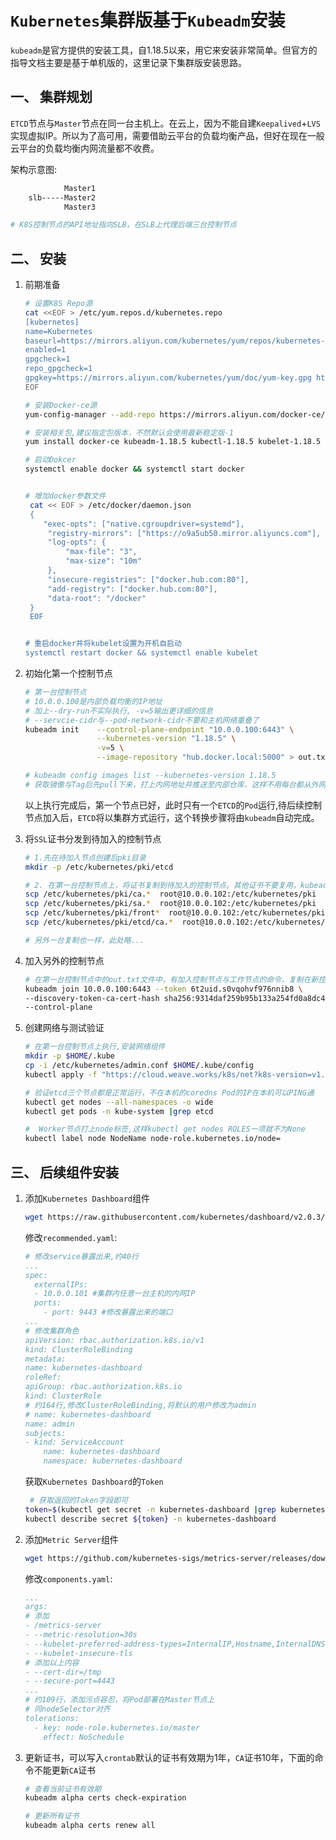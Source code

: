# `Kubernetes`集群版基于`Kubeadm`安装

`kubeadm`是官方提供的安装工具，自1.18.5以来，用它来安装非常简单。但官方的指导文档主要是基于单机版的，这里记录下集群版安装思路。

## 一、 集群规划

`ETCD`节点与`Master`节点在同一台主机上。在云上，因为不能自建`Keepalived`+`LVS`实现虚拟IP。所以为了高可用，需要借助云平台的负载均衡产品，但好在现在一般云平台的负载均衡内网流量都不收费。

架构示意图:

```bash
            Master1
    slb-----Master2
            Master3

# K8S控制节点的API地址指向SLB，在SLB上代理后端三台控制节点
```

## 二、 安装

1. 前期准备

    ```bash
    # 设置K8S Repo源
    cat <<EOF > /etc/yum.repos.d/kubernetes.repo
    [kubernetes]
    name=Kubernetes
    baseurl=https://mirrors.aliyun.com/kubernetes/yum/repos/kubernetes-el7-x86_64/
    enabled=1
    gpgcheck=1
    repo_gpgcheck=1
    gpgkey=https://mirrors.aliyun.com/kubernetes/yum/doc/yum-key.gpg https://mirrors.aliyun.com/kubernetes/yum/doc/rpm-package-key.gpg
    EOF

    # 安装Docker-ce源
    yum-config-manager --add-repo https://mirrors.aliyun.com/docker-ce/linux/centos/docker-ce.repo

    # 安装相关包,建议指定包版本，不然默认会使用最新稳定版-1
    yum install docker-ce kubeadm-1.18.5 kubectl-1.18.5 kubelet-1.18.5 -y

    # 启动Dokcer
    systemctl enable docker && systemctl start docker


    # 增加docker参数文件
     cat << EOF > /etc/docker/daemon.json
     {
        "exec-opts": ["native.cgroupdriver=systemd"],
         "registry-mirrors": ["https://o9a5ub50.mirror.aliyuncs.com"],
         "log-opts": {
             "max-file": "3",
             "max-size": "10m"
         },
         "insecure-registries": ["docker.hub.com:80"],
         "add-registry": ["docker.hub.com:80"],
         "data-root": "/docker"
     }
     EOF


    # 重启docker并将kubelet设置为开机自启动
    systemctl restart docker && systemctl enable kubelet
    ```

2. 初始化第一个控制节点

    ```bash
    # 第一台控制节点
    # 10.0.0.100是内部负载均衡的IP地址
    # 加上--dry-run不实际执行, -v=5输出更详细的信息
    # --servcie-cidr与--pod-network-cidr不要和主机网络重叠了
    kubeadm init    --control-plane-endpoint "10.0.0.100:6443" \
                    --kubernetes-version "1.18.5" \
                    -v=5 \
                    --image-repository "hub.docker.local:5000" > out.txt

    # kubeadm config images list --kubernetes-version 1.18.5
    # 获取镜像与Tag后先pull下来，打上内网地址并推送至内部仓库，这样不用每台都从外网下，加快速度
    ```
    以上执行完成后，第一个节点已好，此时只有一个`ETCD`的`Pod`运行,待后续控制节点加入后，`ETCD`将以集群方式运行，这个转换步骤将由`kubeadm`自动完成。

3. 将`SSL`证书分发到待加入的控制节点

    ```bash
    # 1.先在待加入节点创建后pki目录
    mkdir -p /etc/kubernetes/pki/etcd

    # 2. 在第一台控制节点上，将证书复制到待加入的控制节点。其他证书不要复用，kubeadm会自动创建
    scp /etc/kubernetes/pki/ca.*  root@10.0.0.102:/etc/kubernetes/pki
    scp /etc/kubernetes/pki/sa.*  root@10.0.0.102:/etc/kubernetes/pki
    scp /etc/kubernetes/pki/front*  root@10.0.0.102:/etc/kubernetes/pki
    scp /etc/kubernetes/pki/etcd/ca.*  root@10.0.0.102:/etc/kubernetes/pki/etcd

    # 另外一台复制也一样，此处略...
    ```

4. 加入另外的控制节点

    ```bash
    # 在第一台控制节点中的out.txt文件中，有加入控制节点与工作节点的命令，复制在新控制节点上运行即可
    kubeadm join 10.0.0.100:6443 --token 6t2uid.s0vqohvf976nnib8 \
    --discovery-token-ca-cert-hash sha256:9314daf259b95b133a254fd0a8dc41887bc99055c5dfd082a8d41591b18cc98b \
    --control-plane
    ```

5. 创建网络与测试验证

    ```bash
    # 在第一台控制节点上执行,安装网络组件
    mkdir -p $HOME/.kube
    cp -i /etc/kubernetes/admin.conf $HOME/.kube/config
    kubectl apply -f "https://cloud.weave.works/k8s/net?k8s-version=v1.18.5"

    # 验证etcd三个节点都是正常运行，不在本机的coredns Pod的IP在本机可以PING通
    kubectl get nodes --all-namespaces -o wide
    kubectl get pods -n kube-system |grep etcd

    #  Worker节点打上node标签,这样kubectl get nodes ROLES一项就不为None
    kubectl label node NodeName node-role.kubernetes.io/node=
    ```

## 三、 后续组件安装

1. 添加`Kubernetes Dashboard`组件

    ```bash
    wget https://raw.githubusercontent.com/kubernetes/dashboard/v2.0.3/aio/deploy/recommended.yaml
    ```

    修改`recommended.yaml`:

    ```yaml
    # 修改service暴露出来,约40行
    ...
    spec:
      externalIPs:
      - 10.0.0.101 #集群内任意一台主机的内网IP
      ports:
        - port: 9443 #修改暴露出来的端口
    ...
    # 修改集群角色
    apiVersion: rbac.authorization.k8s.io/v1
    kind: ClusterRoleBinding
    metadata:
    name: kubernetes-dashboard
    roleRef:
    apiGroup: rbac.authorization.k8s.io
    kind: ClusterRole
    # 约164行,修改ClusterRoleBinding,将默认的用户修改为admin
    # name: kubernetes-dashboard
    name: admin
    subjects:
    - kind: ServiceAccount
        name: kubernetes-dashboard
        namespace: kubernetes-dashboard
    ```

    获取`Kubernetes Dashboard`的`Token`

    ```bash
     # 获取返回的Token字段即可
    token=$(kubectl get secret -n kubernetes-dashboard |grep kubernetes-dashboard-token | awk '{print $1}')
    kubectl describe secret ${token} -n kubernetes-dashboard
    ```
    

2. 添加`Metric Server`组件

    ```bash
    wget https://github.com/kubernetes-sigs/metrics-server/releases/download/v0.3.6/components.yaml
    ```

    修改`components.yaml`:

    ```yaml
    ...
    args:
    # 添加
    - /metrics-server
    - --metric-resolution=30s
    - --kubelet-preferred-address-types=InternalIP,Hostname,InternalDNS,ExternalDNS,ExternalIP
    - --kubelet-insecure-tls
    # 添加以上内容
    - --cert-dir=/tmp
    - --secure-port=4443
    ...
    # 约109行，添加污点容忍，将Pod部署在Master节点上
    # 同nodeSelector对齐
    tolerations:
      - key: node-role.kubernetes.io/master
        effect: NoSchedule
    ```



2. 更新证书，可以写入`crontab`默认的证书有效期为1年，`CA`证书10年，下面的命令不能更新`CA`证书

    ```bash
    # 查看当前证书有效期
    kubeadm alpha certs check-expiration

    # 更新所有证书
    kubeadm alpha certs renew all
    ```
